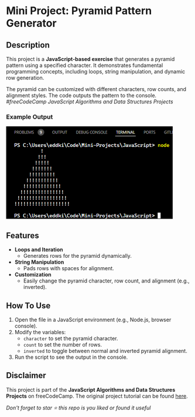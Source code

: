 # Mini Project: Pyramid Pattern Generator

## Description

This project is a **JavaScript-based exercise** that generates a pyramid pattern using a specified character. It demonstrates fundamental programming concepts, including loops, string manipulation, and dynamic row generation.

The pyramid can be customized with different characters, row counts, and alignment styles. The code outputs the pattern to the console. _#freeCodeCamp JavaScript Algorithms and Data Structures Projects_

### Example Output

![Pyramid Pattern Generator Output](Assets/output.png)

## Features

-   **Loops and Iteration**
    -   Generates rows for the pyramid dynamically.
-   **String Manipulation**
    -   Pads rows with spaces for alignment.
-   **Customization**
    -   Easily change the pyramid character, row count, and alignment (e.g., inverted).

## How To Use

1. Open the file in a JavaScript environment (e.g., Node.js, browser console).
2. Modify the variables:
    - `character` to set the pyramid character.
    - `count` to set the number of rows.
    - `inverted` to toggle between normal and inverted pyramid alignment.
3. Run the script to see the output in the console.

## Disclaimer

This project is part of the **JavaScript Algorithms and Data Structures Projects** on freeCodeCamp. The original project tutorial can be found [here](https://www.freecodecamp.org/learn/javascript-algorithms-and-data-structures-v8/).

_Don't forget to star ⭐ this repo is you liked or found it useful_
